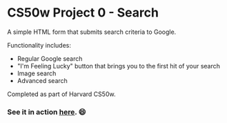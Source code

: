 # CS50w Project 0 - Search
<p>A simple HTML form that submits search criteria to Google.</p>
Functionality includes:
<ul>
  <li>Regular Google search</li>
  <li>"I'm Feeling Lucky" button that brings you to the first hit of your search</li>
  <li>Image search</li>
  <li>Advanced search</li>
</ul>
<p>Completed as part of Harvard CS50w.</p>

### See it in action <a href="https://mheyda-cs50w-search.netlify.app/" target="_blank"><ins>here</ins></a>. :smile:

